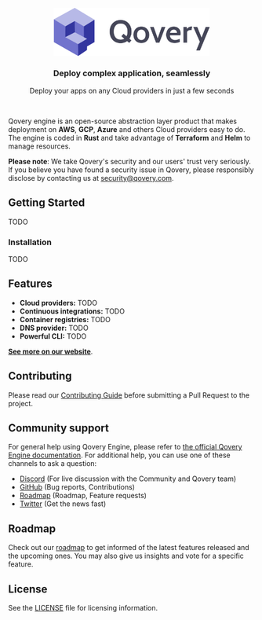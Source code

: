 <p align="center">
  <a href="https://www.qovery.com">
    <img src="https://raw.githubusercontent.com/Qovery/public-resources/master/qovery_logo.svg" width="318px" alt="Qovery logo" />
  </a>
</p>
<h3 align="center">Deploy complex application, seamlessly</h3>
<p align="center">Deploy your apps on any Cloud providers in just a few seconds</p>
<br />

Qovery engine is an open-source abstraction layer product that makes deployment on **AWS**, **GCP**, **Azure** and others Cloud providers easy to do. The engine is coded in **Rust** and take advantage of **Terraform** and **Helm** to manage resources.

**Please note**: We take Qovery's security and our users' trust very seriously. If you believe you have found a security issue in Qovery, please responsibly disclose by contacting us at security@qovery.com.

## Getting Started

TODO

### Installation

TODO

## Features

- **Cloud providers:** TODO
- **Continuous integrations:** TODO
- **Container registries:** TODO
- **DNS provider:** TODO
- **Powerful CLI:** TODO

**[See more on our website](https://strapi.io/overview)**.

## Contributing

Please read our [Contributing Guide](./CONTRIBUTING.md) before submitting a Pull Request to the project.

## Community support

For general help using Qovery Engine, please refer to [the official Qovery Engine documentation](https://docs.qovery.com). For additional help, you can use one of these channels to ask a question:

- [Discord](https://discord.qovery.com) (For live discussion with the Community and Qovery team)
- [GitHub](https://github.com/qovery/engine) (Bug reports, Contributions)
- [Roadmap](https://roadmap.qovery.com) (Roadmap, Feature requests)
- [Twitter](https://twitter.com/qovery_) (Get the news fast)

## Roadmap

Check out our [roadmap](https://roadmap.qovery.com) to get informed of the latest features released and the upcoming ones. You may also give us insights and vote for a specific feature.

## License

See the [LICENSE](./LICENSE) file for licensing information.
